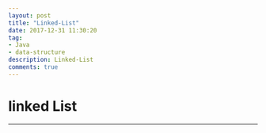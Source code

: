 ```yaml
---
layout: post
title: "Linked-List"
date: 2017-12-31 11:30:20
tag:
- Java
- data-structure
description: Linked-List
comments: true
---
```

# linked List

<hr />

